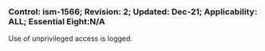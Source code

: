 ### Control: ism-1566; Revision: 2; Updated: Dec-21; Applicability: ALL; Essential Eight:N/A
<p>Use of unprivileged access is logged.</p>